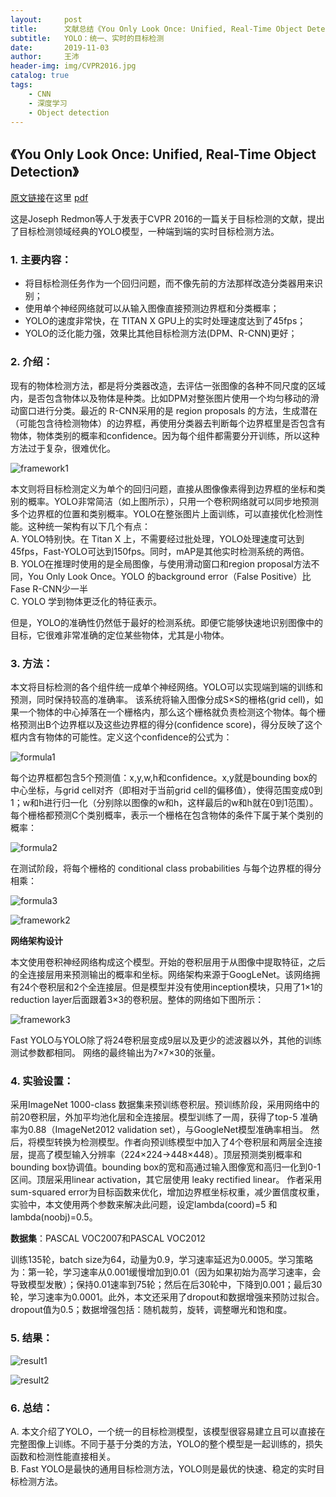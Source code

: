 ```yaml
---
layout:     post
title:      文献总结《You Only Look Once: Unified, Real-Time Object Detection》
subtitle:   YOLO：统一、实时的目标检测
date:       2019-11-03
author:     王沛
header-img: img/CVPR2016.jpg
catalog: true
tags:
    - CNN
    - 深度学习
    - Object detection
---
```


## 《You Only Look Once: Unified, Real-Time Object Detection》  

[原文链接](https://arxiv.org/abs/1506.02640)在这里 [pdf](/download/You-Only-Look-Once.pdf)    


这是Joseph Redmon等人于发表于CVPR 2016的一篇关于目标检测的文献，提出了目标检测领域经典的YOLO模型，一种端到端的实时目标检测方法。  

### 1.	主要内容： 
  - 将目标检测任务作为一个回归问题，而不像先前的方法那样改造分类器用来识别；
  -	使用单个神经网络就可以从输入图像直接预测边界框和分类概率；
  - YOLO的速度非常快，在 TITAN X GPU上的实时处理速度达到了45fps；
  - YOLO的泛化能力强，效果比其他目标检测方法(DPM、R-CNN)更好；


### 2.	介绍：  

  现有的物体检测方法，都是将分类器改造，去评估一张图像的各种不同尺度的区域内，是否包含物体以及物体是种类。比如DPM对整张图片使用一个均匀移动的滑动窗口进行分类。最近的 R-CNN采用的是 region proposals 的方法，生成潜在（可能包含待检测物体）的边界框，再使用分类器去判断每个边界框里是否包含有物体，物体类别的概率和confidence。因为每个组件都需要分开训练，所以这种方法过于复杂，很难优化。

  ![framework1](/img/post7-framework1.png)  

  本文则将目标检测定义为单个的回归问题，直接从图像像素得到边界框的坐标和类别的概率。YOLO非常简洁（如上图所示），只用一个卷积网络就可以同步地预测多个边界框的位置和类别概率。YOLO在整张图片上面训练，可以直接优化检测性能。这种统一架构有以下几个有点：  
  A.	YOLO特别快。在 Titan X 上，不需要经过批处理，YOLO处理速度可达到45fps，Fast-YOLO可达到150fps。同时，mAP是其他实时检测系统的两倍。  
  B.	YOLO在推理时使用的是全局图像，与使用滑动窗口和region proposal方法不同，You Only Look Once。YOLO 的background error（False Positive）比Fase R-CNN少一半  
  C.	YOLO 学到物体更泛化的特征表示。  

  但是，YOLO的准确性仍然低于最好的检测系统。即便它能够快速地识别图像中的目标，它很难非常准确的定位某些物体，尤其是小物体。


### 3. 方法：  

本文将目标检测的各个组件统一成单个神经网络。YOLO可以实现端到端的训练和预测，同时保持较高的准确率。
该系统将输入图像分成S×S的栅格(grid cell)，如果一个物体的中心掉落在一个栅格内，那么这个栅格就负责检测这个物体。每个栅格预测出B个边界框以及这些边界框的得分(confidence score)，得分反映了这个框内含有物体的可能性。定义这个confidence的公式为：


![formula1](/img/post7-formula1.png)    

每个边界框都包含5个预测值：x,y,w,h和confidence。x,y就是bounding box的中心坐标，与grid cell对齐（即相对于当前grid cell的偏移值），使得范围变成0到1；w和h进行归一化（分别除以图像的w和h，这样最后的w和h就在0到1范围）。
每个栅格都预测C个类别概率，表示一个栅格在包含物体的条件下属于某个类别的概率：

![formula2](/img/post7-formula2.png)    

在测试阶段，将每个栅格的 conditional class probabilities 与每个边界框的得分相乘：

![formula3](/img/post7-formula3.png) 

![framework2](/img/post7-framework2.png)  

**网络架构设计**

本文使用卷积神经网络构成这个模型。开始的卷积层用于从图像中提取特征，之后的全连接层用来预测输出的概率和坐标。网络架构来源于GoogLeNet。该网络拥有24个卷积层和2个全连接层。但是模型并没有使用inception模块，只用了1×1的reduction layer后面跟着3×3的卷积层。整体的网络如下图所示：  

![framework3](/img/post7-framework3.png)  

Fast YOLO与YOLO除了将24卷积层变成9层以及更少的滤波器以外，其他的训练测试参数都相同。
网络的最终输出为7×7×30的张量。


### 4. 实验设置：  

采用ImageNet 1000-class 数据集来预训练卷积层。预训练阶段，采用网络中的前20卷积层，外加平均池化层和全连接层。模型训练了一周，获得了top-5 准确率为0.88（ImageNet2012 validation set），与GoogleNet模型准确率相当。
然后，将模型转换为检测模型。作者向预训练模型中加入了4个卷积层和两层全连接层，提高了模型输入分辨率（224×224->448×448）。顶层预测类别概率和bounding box协调值。bounding box的宽和高通过输入图像宽和高归一化到0-1区间。顶层采用linear activation，其它层使用 leaky rectified linear。
作者采用sum-squared error为目标函数来优化，增加边界框坐标权重，减少置信度权重，实验中，本文使用两个参数来解决此问题，设定lambda(coord)=5 和lambda(noobj)=0.5。

**数据集**：PASCAL VOC2007和PASCAL VOC2012

训练135轮，batch size为64，动量为0.9，学习速率延迟为0.0005。学习策略为：第一轮，学习速率从0.001缓慢增加到0.01（因为如果初始为高学习速率，会导致模型发散）；保持0.01速率到75轮；然后在后30轮中，下降到0.001；最后30轮，学习速率为0.0001。此外，本文还采用了dropout和数据增强来预防过拟合。dropout值为0.5；数据增强包括：随机裁剪，旋转，调整曝光和饱和度。

### 5. 结果：  

![result1](/img/post7-result1.png)  

![result2](/img/post7-result2.png)  


### 6. 总结：   

A.	本文介绍了YOLO，一个统一的目标检测模型，该模型很容易建立且可以直接在完整图像上训练。不同于基于分类的方法，YOLO的整个模型是一起训练的，损失函数和检测性能直接相关。  
B.	Fast YOLO是最快的通用目标检测方法，YOLO则是最优的快速、稳定的实时目标检测方法。

